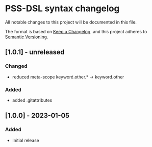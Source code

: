 # PSS-DSL syntax changelog
All notable changes to this project will be documented in this file.

The format is based on [Keep a Changelog](https://keepachangelog.com/en/1.0.0/),
and this project adheres to [Semantic Versioning](https://semver.org/spec/v2.0.0.html).

## [1.0.1] - unreleased
### Changed
- reduced meta-scope keyword.other.* -> keyword.other

### Added
- added .gitattributes

## [1.0.0] - 2023-01-05
### Added
- Initial release
